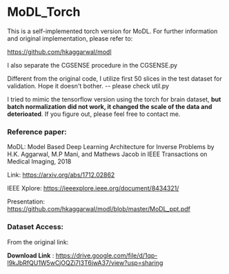 # MoDL_Torch
This is a self-implemented torch version for MoDL. For further information and original implementation, please refer to: 

https://github.com/hkaggarwal/modl

I also separate the CGSENSE procedure in the CGSENSE.py

Different from the original code, I utilize first 50 slices in the test dataset for validation. Hope it doesn't bother. -- please check util.py

I tried to mimic the tensorflow version using the torch for brain dataset, **but batch normalization did not work, it changed the scale of the data and deterioated**. If you figure out, please feel free to contact me. 


### Reference paper: 

MoDL: Model Based Deep Learning Architecture for Inverse Problems  by H.K. Aggarwal, M.P Mani, and Mathews Jacob in IEEE Transactions on Medical Imaging,  2018 

Link: https://arxiv.org/abs/1712.02862

IEEE Xplore: https://ieeexplore.ieee.org/document/8434321/

Presentation:  https://github.com/hkaggarwal/modl/blob/master/MoDL_ppt.pdf

### Dataset Access:
From the original link: 

**Download Link** :  https://drive.google.com/file/d/1qp-l9kJbRfQU1W5wCjOQZi7I3T6jwA37/view?usp=sharing

